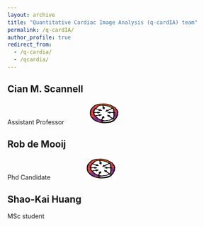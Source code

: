 ```yaml
---
layout: archive
title: "Quantitative Cardiac Image Analysis (q-cardIA) team"
permalink: /q-cardIA/
author_profile: true
redirect_from: 
  - /q-cardia/
  - /qcardia/
---
```


## Cian M. Scannell
Assistant Professor              <img src="/images/combined-map.png" width="70" height="50">

## Rob de Mooij
Phd Candidate                    <img src="/images/combined-map.png" width="70" height="50">

## Shao-Kai Huang
MSc student